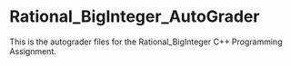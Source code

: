 # Rational_BigInteger_AutoGrader
This is the autograder files for the Rational_BigInteger C++ Programming Assignment.
